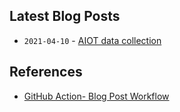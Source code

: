 ## Latest Blog Posts

<!-- BLOG-POST-LIST:START -->
* `2021-04-10` - [AIOT data collection](https://wjlee-barco.github.io/https://wjlee-barco.github.io/AIOT-data-collection/)<!-- BLOG-POST-LIST:END -->

## References
* [GitHub Action- Blog Post Workflow](https://github.com/marketplace/actions/blog-post-workflow)
